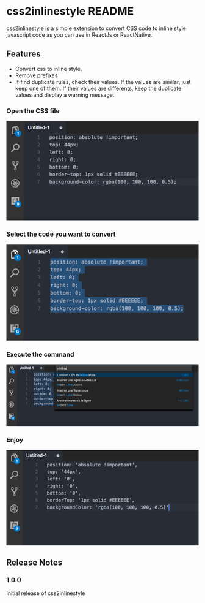 # css2inlinestyle README

css2inlinestyle is a simple extension to convert CSS code to inline style javascript code as you can use in ReactJs or ReactNative.

## Features

- Convert css to inline style.
- Remove prefixes
- If find duplicate rules, check their values. If the values are similar, just keep one of them. If their values are differents, keep the duplicate values and display a warning message.

### Open the CSS file

![Open the CSS file](./images/screen-0.png)

### Select the code you want to convert

![Select the code you want to convert](./images/screen-1.png)

### Execute the command

![Execute the command](./images/screen-2.png)

### Enjoy

![Enjoy](./images/screen-3.png)

## Release Notes


### 1.0.0

Initial release of css2inlinestyle

